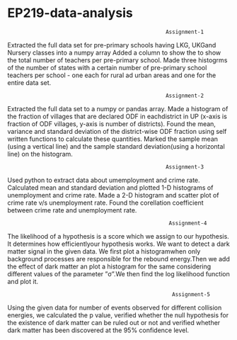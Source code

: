# EP219-data-analysis
 
                                                      Assignment-1

Extracted the full data set for pre-primary schools having LKG, UKGand Nursery classes into a numpy array
Added a column to show the to show the total number of teachers per pre-primary school.
Made three histogrms of the number of states with a certain number of pre-primary school teachers per school - one each for rural ad urban areas and one for the entire data set.


                                                      Assignment-2
Extracted the full data set to a numpy or pandas array.
Made a histogram of the fraction of villages that are declared ODF in eachdistrict in UP (x-axis is fraction of ODF villages, y-axis is number of districts).
Found the mean, variance and standard deviation of the district-wise ODF fraction using self written functions to calculate these quantities.
Marked the sample mean (using a vertical line) and the sample standard deviation(using a horizontal line) on the histogram.
 
 
                                                      Assignment-3
Used python to extract data about umemployment and crime rate.
Calculated mean and standard deviation and plotted 1-D histograms of unemployment and crime rate.
Made a 2-D histogram and scatter plot of crime rate v/s unemployment rate.
Found the corellation coefficient between crime rate and unemployment rate. 
  
  
                                                       Assignment-4
                                                       
The likelihood of a hypothesis is a score which we assign to our hypothesis. It determines how efficientlyour hypothesis works. We want to detect a dark matter signal in the given data. We first plot a histogramwhen only background processes are responsible for the rebound energy.Then we add the effect of dark matter an plot a histogram for the same considering different values of the parameter ”σ”.We then find the log likelihood function and plot it.  
   
   
                                                        Assignment-5
    
Using the given data for number of events observed for different collision energies, we calculated the p value, verified whether the null hypothesis for the existence of dark matter can be ruled out or not and verified whether dark matter has been discovered at the 95% confidence level.
